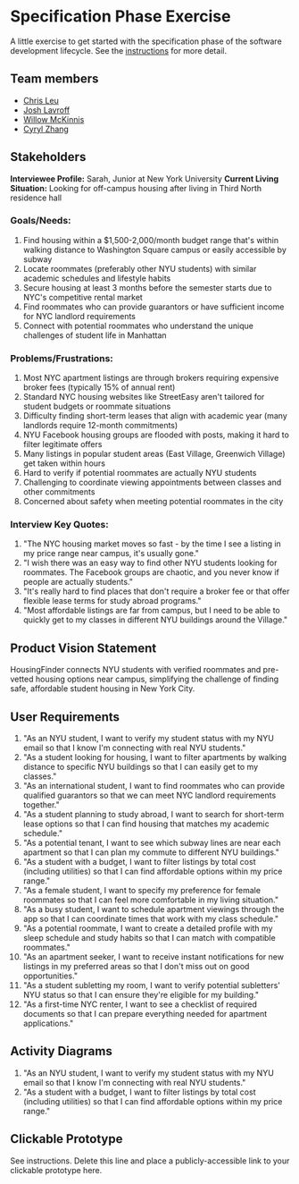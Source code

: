 # Specification Phase Exercise

A little exercise to get started with the specification phase of the software development lifecycle. See the [instructions](instructions.md) for more detail.

## Team members
- [Chris Leu](https://github.com/cl3880)
- [Josh Lavroff](https://github.com/joshlavroff)
- [Willow McKinnis](https://github.com/Willow-Zero)
- [Cyryl Zhang](https://github.com/nstraightbeam)

## Stakeholders
**Interviewee Profile:** Sarah, Junior at New York University 
**Current Living Situation:** Looking for off-campus housing after living in Third North residence hall

### Goals/Needs:
1. Find housing within a $1,500-2,000/month budget range that's within walking distance to Washington Square campus or easily accessible by subway
2. Locate roommates (preferably other NYU students) with similar academic schedules and lifestyle habits
3. Secure housing at least 3 months before the semester starts due to NYC's competitive rental market
4. Find roommates who can provide guarantors or have sufficient income for NYC landlord requirements
5. Connect with potential roommates who understand the unique challenges of student life in Manhattan

### Problems/Frustrations:
1. Most NYC apartment listings are through brokers requiring expensive broker fees (typically 15% of annual rent)
2. Standard NYC housing websites like StreetEasy aren't tailored for student budgets or roommate situations
3. Difficulty finding short-term leases that align with academic year (many landlords require 12-month commitments)
4. NYU Facebook housing groups are flooded with posts, making it hard to filter legitimate offers
5. Many listings in popular student areas (East Village, Greenwich Village) get taken within hours
6. Hard to verify if potential roommates are actually NYU students
7. Challenging to coordinate viewing appointments between classes and other commitments
8. Concerned about safety when meeting potential roommates in the city

### Interview Key Quotes:
1. "The NYC housing market moves so fast - by the time I see a listing in my price range near campus, it's usually gone."
2. "I wish there was an easy way to find other NYU students looking for roommates. The Facebook groups are chaotic, and you never know if people are actually students."
3. "It's really hard to find places that don't require a broker fee or that offer flexible lease terms for study abroad programs."
4. "Most affordable listings are far from campus, but I need to be able to quickly get to my classes in different NYU buildings around the Village."

## Product Vision Statement
HousingFinder connects NYU students with verified roommates and pre-vetted housing options near campus, simplifying the challenge of finding safe, affordable student housing in New York City. 


## User Requirements

1. "As an NYU student, I want to verify my student status with my NYU email so that I know I'm connecting with real NYU students."
2. "As a student looking for housing, I want to filter apartments by walking distance to specific NYU buildings so that I can easily get to my classes."
3. "As an international student, I want to find roommates who can provide qualified guarantors so that we can meet NYC landlord requirements together."
4. "As a student planning to study abroad, I want to search for short-term lease options so that I can find housing that matches my academic schedule."
5. "As a potential tenant, I want to see which subway lines are near each apartment so that I can plan my commute to different NYU buildings."
6. "As a student with a budget, I want to filter listings by total cost (including utilities) so that I can find affordable options within my price range."
7. "As a female student, I want to specify my preference for female roommates so that I can feel more comfortable in my living situation."
8. "As a busy student, I want to schedule apartment viewings through the app so that I can coordinate times that work with my class schedule."
9. "As a potential roommate, I want to create a detailed profile with my sleep schedule and study habits so that I can match with compatible roommates."
10. "As an apartment seeker, I want to receive instant notifications for new listings in my preferred areas so that I don't miss out on good opportunities."
11. "As a student subletting my room, I want to verify potential subletters' NYU status so that I can ensure they're eligible for my building."
12. "As a first-time NYC renter, I want to see a checklist of required documents so that I can prepare everything needed for apartment applications."

## Activity Diagrams

1. "As an NYU student, I want to verify my student status with my NYU email so that I know I'm connecting with real NYU students."
2. "As a student with a budget, I want to filter listings by total cost (including utilities) so that I can find affordable options within my price range."


## Clickable Prototype

See instructions. Delete this line and place a publicly-accessible link to your clickable prototype here.
